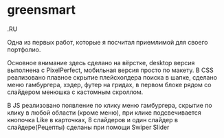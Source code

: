 # greensmart

.RU

Одна из первых работ, которые я посчитал приемлимой для своего портфолио.

Основное внимание здесь сделано на вёрстке, desktop версия выполнена с PixelPerfect, мобильная версия просто по макету.
В CSS реализовано плавное скрытие плейсхолдера поиска в шапке, сделано меню гамбургера, хэдер, футер на гридах, в первом блоке рядом со слайдером менюшка с кастомным скроллом.

В JS реализовано появление по клику меню гамбургера, скрытие по клику в любой области (кроме меню), при клике подсвечивается кнопочка Like в карточках, 8 слайдеров и один слайдер в слайдере(Рецепты) сделаны при помощи Swiper Slider
